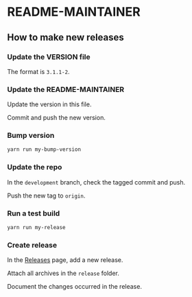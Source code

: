# README-MAINTAINER

## How to make new releases

### Update the VERSION file

The format is `3.1.1-2`.

### Update the README-MAINTAINER

Update the version in this file.

Commit and push the new version.

### Bump version

```sh
yarn run my-bump-version
```

### Update the repo

In the `development` branch, check the tagged commit and push.

Push the new tag to `origin`.

### Run a test build

```sh
yarn run my-release
```

### Create release

In the [Releases](https://github.com/cronica-it/docusaurus-fork/releases) page, add a new release.

Attach all archives in the `release` folder.

Document the changes occurred in the release.
